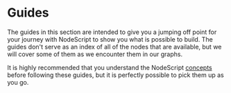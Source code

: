 # Guides

The guides in this section are intended to give you a jumping off point for your journey with NodeScript to show you what is possible to build. The guides don't serve as an index of all of the nodes that are available, but we will cover some of them as we encounter them in our graphs.

It is highly recommended that you understand the NodeScript [concepts](../concepts) before following these guides, but it is perfectly possible to pick them up as you go.


